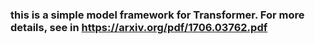 ### this is a simple model framework for Transformer. For more details, see in https://arxiv.org/pdf/1706.03762.pdf